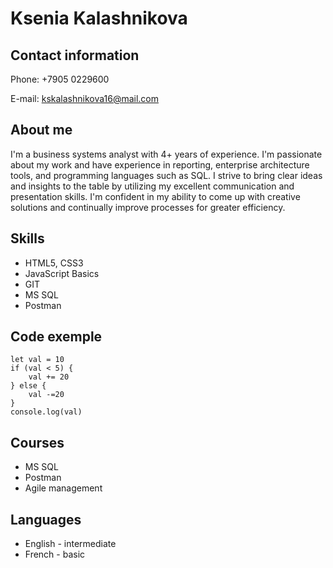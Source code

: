 # **Ksenia Kalashnikova**

## Contact information
Phone: +7905 0229600

E-mail: kskalashnikova16@mail.com 

## About me
I'm a business systems analyst with 4+ years of experience. I'm passionate about my work and have experience in reporting, enterprise architecture tools, and programming languages such as SQL. I strive to bring clear ideas and insights to the table by utilizing my excellent communication and presentation skills. I'm confident in my ability to come up with creative solutions and continually improve processes for greater efficiency.

## Skills
+ HTML5, CSS3
+ JavaScript Basics
+ GIT 
+ MS SQL
+ Postman

## Code exemple
```
let val = 10
if (val < 5) {
    val += 20
} else {
    val -=20
}
console.log(val)
```

## Courses
- MS SQL 
- Postman
- Agile management

## Languages
+ English - intermediate
+ French - basic